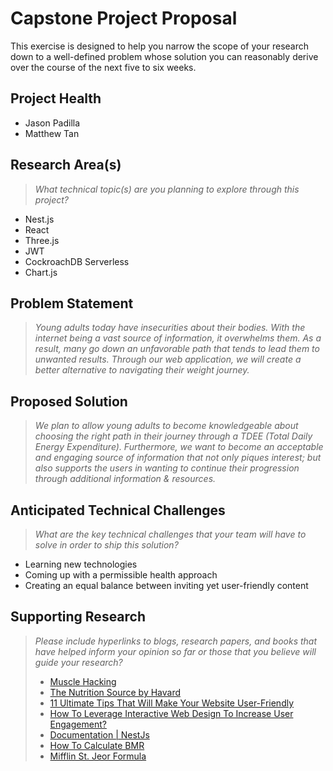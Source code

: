 # Capstone Project Proposal

This exercise is designed to help you narrow the scope of your research down to a well-defined problem whose solution you can reasonably derive over the course of the next five to six weeks. 


## Project Health
* Jason Padilla
* Matthew Tan
  
## Research Area(s)
> _What technical topic(s) are you planning to explore through this project?_
* Nest.js
* React
* Three.js
* JWT
* CockroachDB Serverless
* Chart.js

## Problem Statement
 >_Young adults today have insecurities about their bodies. With the internet being a vast source of information, it overwhelms them. As a result, many go down an unfavorable path that tends to lead them to unwanted results. Through our web application, we will create a better alternative to navigating their weight journey._ 

## Proposed Solution
> _We plan to allow young adults to become knowledgeable about choosing the right path in their journey through a TDEE (Total Daily Energy Expenditure). Furthermore, we want to become an acceptable and engaging source of information that not only piques interest; but also supports the users in wanting to continue their progression through additional information & resources._

## Anticipated Technical Challenges
> _What are the key technical challenges that your team will have to solve in order to ship this solution?_
* Learning new technologies
* Coming up with a permissible health approach
* Creating an equal balance between inviting yet user-friendly content

## Supporting Research
> _Please include hyperlinks to blogs, research papers, and books that have helped inform your opinion so far or those that you believe will guide your research?_
> -  [Muscle Hacking](https://www.musclehacking.com/calorie-calculator/#daily-calories-and-macros)
> -  [The Nutrition Source by Havard](https://www.hsph.harvard.edu/nutritionsource/healthy-eating-plate/)
> - [11 Ultimate Tips That Will Make Your Website User-Friendly](https://www.designhill.com/design-blog/ultimate-tips-that-will-make-your-website-user-friendly/)
> - [How To Leverage Interactive Web Design To Increase User Engagement?](https://www.designhill.com/design-blog/how-to-leverage-interactive-web-design-to-increase-user-engagement/)
> - [Documentation | NestJs](https://docs.nestjs.com/)
> - [How To Calculate BMR](https://blog.nasm.org/nutrition/resting-metabolic-rate-how-to-calculate-and-improve-yours)
> - [Mifflin St. Jeor Formula](https://www.leighpeele.com/mifflin-st-jeor-calculator)
